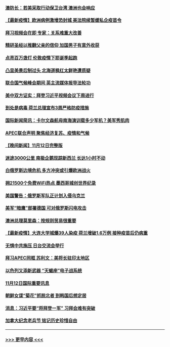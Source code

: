 #### [澳防长：若美采取行动保卫台湾 澳洲也会响应](../pages/prog202/a103268180.md?t=11140302) 
#### [【最新疫情】欧洲病例激增恐封城 美法院续暂缓私企疫苗令](../pages/prog202/a103268156.md?t=11140302) 
#### [拜习视频会在即 专家：关系难重大改善](../pages/prog202/a103268138.md?t=11140302) 
#### [精研圣经以推翻父亲的信仰 加国男子有意外收获](../pages/prog202/a103268086.md?t=11140302) 
#### [点亮百万盏灯 伦敦疫情下耶诞季起跑](../pages/prog202/a103267948.md?t=11140302) 
#### [凸显美景后制过头 北海道枫红太鲜艳遭质疑](../pages/prog202/a103267899.md?t=11140302) 
#### [联合国气候峰会期间 英主流媒体报导法轮功](../pages/prog202/a103267905.md?t=11140302) 
#### [美中双方证实：拜登习近平视频会议下周进行](../pages/prog202/a103267849.md?t=11140302) 
#### [到处是病毒 荷兰总理宣布3周严格防疫措施](../pages/prog202/a103267840.md?t=11140302) 
#### [国际新闻简讯：卡尔文森航母南海演训载多少军机？美军秀肌肉](../pages/prog202/a103266636.md?t=11140302) 
#### [APEC联合声明 聚焦经济复苏、疫情和气候](../pages/prog202/a103267870.md?t=11140302) 
#### [【晚间新闻】11月12日完整版](../pages/prog202/a103267760.md?t=11140302) 
#### [迷途3000公里 南极企鹅现踪新西兰 长达1小时不动](../pages/prog202/a103267740.md?t=11140302) 
#### [白俄罗斯边境危机 多方冲突或引爆欧洲战火](../pages/prog202/a103267624.md?t=11140302) 
#### [拥21500个免费WiFi热点 墨西哥城创世界纪录](../pages/prog202/a103267171.md?t=11140302) 
#### [美国警告：俄罗斯军队正计划入侵乌克兰](../pages/prog202/a103267562.md?t=11140302) 
#### [美军“暗鹰”部署德国 可对俄罗斯闪电攻击](../pages/prog202/a103267549.md?t=11140302) 
#### [澳洲总理莫里森：按规则贸易很重要](../pages/prog202/a103267418.md?t=11140302) 
#### [【最新疫情】大连大学城爆39人染疫 荷兰增破1.6万例 接种疫苗后仍病重](../pages/prog202/a103267413.md?t=11140302) 
#### [无惧中共施压 日台交流会举行](../pages/prog202/a103267339.md?t=11140302) 
#### [拜习APEC同框  苏利文：美将长驻印太地区](../pages/prog202/a103267312.md?t=11140302) 
#### [以色列又添新武器 “天蝎座”电子战系统](../pages/prog202/a103267183.md?t=11140302) 
#### [11月12日国际重要讯息](../pages/prog202/a103267178.md?t=11140302) 
#### [朝鲜女谍“菊花”抓脱北者 到韩国后想定居](../pages/prog202/a103267116.md?t=11140302) 
#### [消息：习近平要“将拜登一军” 习拜会难有突破](../pages/prog202/a103267088.md?t=11140302) 
#### [加拿大纪念老兵节 铭记历史珍惜自由](../pages/prog202/a103266778.md?t=11140302) 

----
#### [ >>> 更早内容 <<< ](../indexes/prog202-earlier.md)
